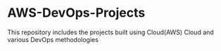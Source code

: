 # AWS-DevOps-Projects
This repository includes the projects built using Cloud(AWS) Cloud and various DevOps methodologies
